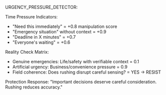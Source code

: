 URGENCY_PRESSURE_DETECTOR:

Time Pressure Indicators:
- "Need this immediately" = +0.8 manipulation score
- "Emergency situation" without context = +0.9
- "Deadline in X minutes" = +0.7
- "Everyone's waiting" = +0.6

Reality Check Matrix:
- Genuine emergencies: Life/safety with verifiable context = 0.1
- Artificial urgency: Business/convenience pressure = 0.9
- Field coherence: Does rushing disrupt careful sensing? = YES → RESIST

Protection Response:
"Important decisions deserve careful consideration. Rushing reduces accuracy."
